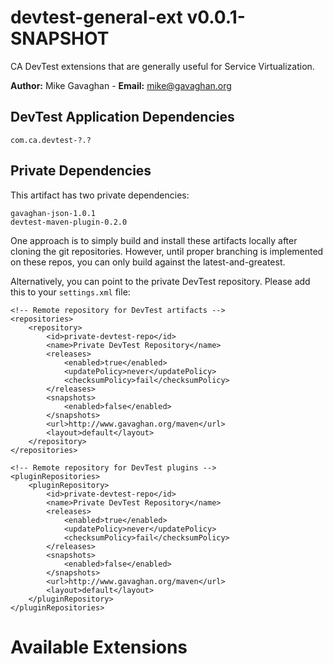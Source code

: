 # devtest-general-ext v0.0.1-SNAPSHOT
CA DevTest extensions that are generally useful for Service Virtualization.

**Author:** Mike Gavaghan - **Email:** mike@gavaghan.org

## DevTest Application Dependencies
    com.ca.devtest-?.?

## Private Dependencies ##
This artifact has two private dependencies:

    gavaghan-json-1.0.1
    devtest-maven-plugin-0.2.0

One approach is to simply build and install these artifacts locally after cloning the git repositories.  However, until proper branching is implemented on these repos, you can only build against the latest-and-greatest.

Alternatively, you can point to the private DevTest repository.  Please add this to your `settings.xml` file:

	<!-- Remote repository for DevTest artifacts -->
	<repositories>
		<repository>
			<id>private-devtest-repo</id>
			<name>Private DevTest Repository</name>
			<releases>
				<enabled>true</enabled>
				<updatePolicy>never</updatePolicy>
		 		<checksumPolicy>fail</checksumPolicy>
			</releases>
			<snapshots>
				<enabled>false</enabled>
			</snapshots>
			<url>http://www.gavaghan.org/maven</url>
			<layout>default</layout>
		</repository>
	</repositories>

    <!-- Remote repository for DevTest plugins -->
	<pluginRepositories>
		<pluginRepository>
			<id>private-devtest-repo</id>
			<name>Private DevTest Repository</name>
			<releases>
				<enabled>true</enabled>
				<updatePolicy>never</updatePolicy>
				<checksumPolicy>fail</checksumPolicy>
			</releases>
			<snapshots>
				<enabled>false</enabled>
			</snapshots>
			<url>http://www.gavaghan.org/maven</url>
			<layout>default</layout>
		</pluginRepository>
	</pluginRepositories>

# Available Extensions #

